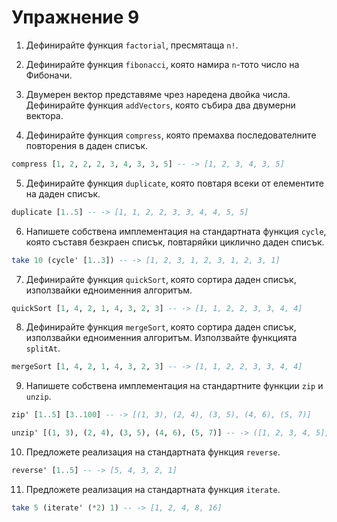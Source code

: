 Упражнение 9
============

1. Дефинирайте функция `factorial`, пресмятаща `n!`.

2. Дефинирайте функция `fibonacci`, която намира `n`-тото число на Фибоначи.

3. Двумерен вектор представяме чрез наредена двойка числа. Дефинирайте функция
`addVectors`, която събира два двумерни вектора.

4. Дефинирайте функция `compress`, която премахва последователните повторения в
даден списък.

```haskell
compress [1, 2, 2, 2, 3, 4, 3, 3, 5] -- -> [1, 2, 3, 4, 3, 5]
```

5. Дефинирайте функция `duplicate`, която повтаря всеки от елементите на даден
списък.

```haskell
duplicate [1..5] -- -> [1, 1, 2, 2, 3, 3, 4, 4, 5, 5]
```

6. Напишете собствена имплементация на стандартната функция `cycle`, която
съставя безкраен списък, повтаряйки циклично даден списък.

```haskell
take 10 (cycle' [1..3]) -- -> [1, 2, 3, 1, 2, 3, 1, 2, 3, 1]
```

7. Дефинирайте функция `quickSort`, която сортира даден списък, използвайки
едноименния алгоритъм.

```haskell
quickSort [1, 4, 2, 1, 4, 3, 2, 3] -- -> [1, 1, 2, 2, 3, 3, 4, 4]
```

8. Дефинирайте функция `mergeSort`, която сортира даден списък, използвайки
едноименния алгоритъм. Използвайте функцията `splitAt`.

```haskell
mergeSort [1, 4, 2, 1, 4, 3, 2, 3] -- -> [1, 1, 2, 2, 3, 3, 4, 4]
```

9. Напишете собствена имплементация на стандартните функции `zip` и `unzip`.

```haskell
zip' [1..5] [3..100] -- -> [(1, 3), (2, 4), (3, 5), (4, 6), (5, 7)]

unzip' [(1, 3), (2, 4), (3, 5), (4, 6), (5, 7)] -- -> ([1, 2, 3, 4, 5], [3, 4, 5, 6, 7])
```

10. Предложете реализация на стандартната функция `reverse`.

```haskell
reverse' [1..5] -- -> [5, 4, 3, 2, 1]
```

11. Предложете реализация на стандартната функция `iterate`.

```haskell
take 5 (iterate' (*2) 1) -- -> [1, 2, 4, 8, 16]
```
